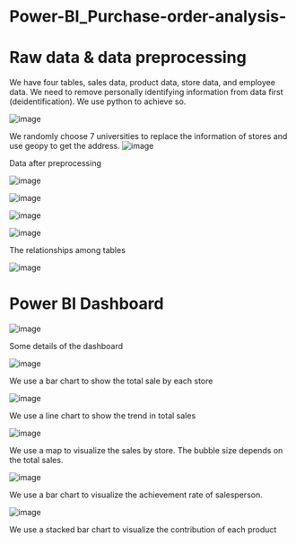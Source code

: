 # Power-BI_Purchase-order-analysis-

# Raw data & data preprocessing
We have four tables, sales data, product data, store data, and employee data. We need to remove personally identifying information from data first (deidentification). We use python to achieve so. 

![image](https://user-images.githubusercontent.com/58899897/196028907-2ebc7335-3308-40d6-bacb-79c144d70630.png)

We randomly choose 7 universities to replace the information of stores and use geopy to get the address.
![image](https://user-images.githubusercontent.com/58899897/196031356-6eafacbc-1b20-43d0-be79-89c1d1443e3f.png)



Data after preprocessing

![image](https://user-images.githubusercontent.com/58899897/196029658-5e6038c2-5aae-4f76-adeb-0bffc90ea0a9.png)

![image](https://user-images.githubusercontent.com/58899897/196029663-1588e408-7d7d-4099-bd8a-781e14f6caae.png)

![image](https://user-images.githubusercontent.com/58899897/196029688-de3a9e7e-55c1-4966-9bb4-ed87ad70847e.png)

![image](https://user-images.githubusercontent.com/58899897/196031371-47584f0f-9ed8-4e03-b9f7-4a126228402e.png)

The relationships among tables

![image](https://user-images.githubusercontent.com/58899897/196030061-e20723db-2b69-437e-9d22-db1f2b170315.png)


# Power BI Dashboard

![image](https://user-images.githubusercontent.com/58899897/196031723-fcdb2132-284d-4728-9d51-46dc2842643e.png)

Some details of the dashboard

![image](https://user-images.githubusercontent.com/58899897/196031759-77c2d049-b4cd-419c-89f7-cec8be184e28.png)

We use a bar chart to show the total sale by each store

![image](https://user-images.githubusercontent.com/58899897/196031793-1297dc8c-b7d1-4132-9d75-b1657ff24f15.png)

We use a line chart to show the trend in total sales

![image](https://user-images.githubusercontent.com/58899897/196031812-76348e1c-2893-483b-8840-d4d19768ea45.png)

We use a map to visualize the sales by store. The bubble size depends on the total sales.

![image](https://user-images.githubusercontent.com/58899897/196031852-f6a8bea5-4522-4c40-ab16-b38d73cd901f.png)

We use a bar chart to visualize the achievement rate of salesperson.

![image](https://user-images.githubusercontent.com/58899897/196031899-f2bd0ab9-b8e4-42f7-bd2c-586ee9aa02ee.png)

We use a stacked bar chart to visualize the contribution of each product
